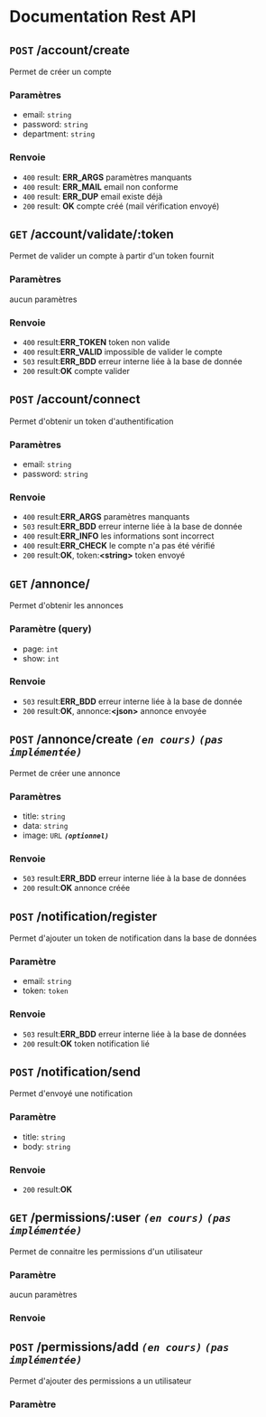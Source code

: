 # Documentation Rest API

## `POST` /account/create
Permet de créer un compte
### Paramètres
* email: `string`
* password: `string`
* department: `string`
### Renvoie
* `400` result: **ERR_ARGS** paramètres manquants
* `400` result: **ERR_MAIL** email non conforme
* `400` result: **ERR_DUP**  email existe déjà
* `200` result: **OK** compte créé (mail vérification envoyé)

## `GET` /account/validate/:token
Permet de valider un compte à partir d'un token fournit
### Paramètres
aucun paramètres
### Renvoie
* `400` result:**ERR_TOKEN** token non valide
* `400` result:**ERR_VALID** impossible de valider le compte
* `503` result:**ERR_BDD** erreur interne liée à la base de donnée
* `200` result:**OK** compte valider

## `POST` /account/connect
Permet d'obtenir un token d'authentification
### Paramètres
* email: `string`
* password: `string`
### Renvoie
* `400` result:**ERR_ARGS** paramètres manquants
* `503` result:**ERR_BDD** erreur interne liée à la base de donnée
* `400` result:**ERR_INFO** les informations sont incorrect
* `400` result:**ERR_CHECK** le compte n'a pas été vérifié
* `200` result:**OK**, token:**\<string>** token envoyé

## `GET` /annonce/
Permet d'obtenir les annonces
### Paramètre (query)
* page: `int`
* show: `int`
### Renvoie
* `503` result:**ERR_BDD** erreur interne liée à la base de donnée
* `200` result:**OK**, annonce:**\<json>** annonce envoyée

## `POST` /annonce/create ___`(en cours)`___ ___`(pas implémentée)`___
Permet de créer une annonce
### Paramètres
* title: `string`
* data: `string`
* image: `URL` ___`(optionnel)`___
### Renvoie
* `503` result:**ERR_BDD** erreur interne liée à la base de données
* `200` result:**OK** annonce créée 

## `POST` /notification/register
Permet d'ajouter un token de notification dans la base de données
### Paramètre
* email: `string`
* token: `token`
### Renvoie
* `503` result:**ERR_BDD** erreur interne liée à la base de données
* `200` result:**OK** token notification lié

## `POST` /notification/send
Permet d'envoyé une notification
### Paramètre
* title: `string`
* body: `string`
### Renvoie
* `200` result:**OK**

## `GET` /permissions/:user ___`(en cours)`___ ___`(pas implémentée)`___
Permet de connaitre les permissions d'un utilisateur
### Paramètre
aucun paramètres
### Renvoie

## `POST` /permissions/add ___`(en cours)`___ ___`(pas implémentée)`___
Permet d'ajouter des permissions a un utilisateur
### Paramètre
